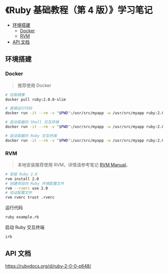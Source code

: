 <!-- #ruby-tutorial -->
<!-- omit in toc -->
# 《Ruby 基础教程（第 4 版）》学习笔记

- [环境搭建](#%e7%8e%af%e5%a2%83%e6%90%ad%e5%bb%ba)
  - [Docker](#docker)
  - [RVM](#rvm)
- [API 文档](#api-%e6%96%87%e6%a1%a3)

## 环境搭建

<!-- #ruby-docker #docker-example -->
### Docker

> 推荐使用 Docker

```bash
# 拉取镜像
docker pull ruby:2.0.0-slim

# 直接运行代码
docker run -it --rm -v "$PWD":/usr/src/myapp -w /usr/src/myapp ruby:2.0.0-slim ruby example.rb

# 启动容器的 Shell 交互终端
docker run -it --rm -v "$PWD":/usr/src/myapp -w /usr/src/myapp ruby:2.0.0-slim /bin/bash

# 启动容器的 Ruby 交互终端
docker run -it --rm -v "$PWD":/usr/src/myapp -w /usr/src/myapp ruby:2.0.0-slim irb
```

<!-- #rvm-example -->
### RVM

> 本地安装推荐使用 RVM，详情请参考笔记 [RVM Manual](/manuals/ruby/rvm-manual.md)。

```bash
# 安装 Ruby 2.0
rvm install 2.0
# 创建项目的 Ruby 环境配置文件
rvm --rvmrc use 2.0
# 验证配置文件
rvm rvmrc trust .rvmrc
```

运行代码

```bash
ruby example.rb
```

启动 Ruby 交互终端

```bash
irb
```

## API 文档

<https://rubydocs.org/d/ruby-2-0-0-p648/>
